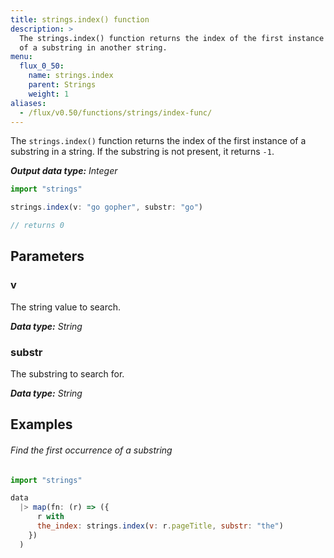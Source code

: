 ```yaml
---
title: strings.index() function
description: >
  The strings.index() function returns the index of the first instance
  of a substring in another string.
menu:
  flux_0_50:
    name: strings.index
    parent: Strings
    weight: 1
aliases:
  - /flux/v0.50/functions/strings/index-func/
---
```


The `strings.index()` function returns the index of the first instance of a substring
in a string. If the substring is not present, it returns `-1`.

_**Output data type:** Integer_

```js
import "strings"

strings.index(v: "go gopher", substr: "go")

// returns 0
```

## Parameters

### v
The string value to search.

_**Data type:** String_

### substr
The substring to search for.

_**Data type:** String_

## Examples

###### Find the first occurrence of a substring
```js
import "strings"

data
  |> map(fn: (r) => ({
      r with
      the_index: strings.index(v: r.pageTitle, substr: "the")
    })
  )
```
